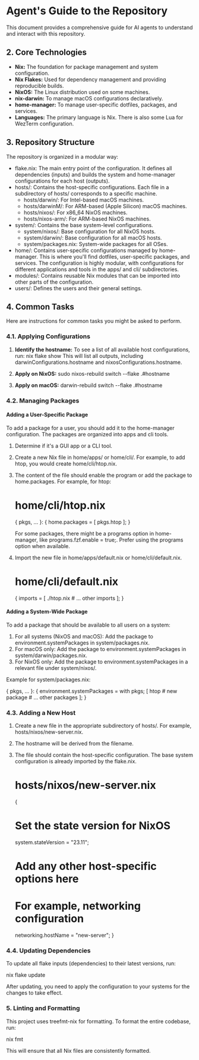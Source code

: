 # Agent's Guide to the Repository

This document provides a comprehensive guide for AI agents to understand and interact with this repository.

## 2. Core Technologies

*   **Nix:** The foundation for package management and system configuration.
*   **Nix Flakes:** Used for dependency management and providing reproducible builds.
*   **NixOS:** The Linux distribution used on some machines.
*   **nix-darwin:** To manage macOS configurations declaratively.
*   **home-manager:** To manage user-specific dotfiles, packages, and services.
*   **Languages:** The primary language is Nix. There is also some Lua for WezTerm configuration.

## 3. Repository Structure

The repository is organized in a modular way:

*   flake.nix: The main entry point of the configuration. It defines all dependencies (inputs) and builds the system and home-manager configurations for each host (outputs).
*   hosts/: Contains the host-specific configurations. Each file in a subdirectory of hosts/ corresponds to a specific machine.
    *   hosts/darwin/: For Intel-based macOS machines.
    *   hosts/darwinM/: For ARM-based (Apple Silicon) macOS machines.
    *   hosts/nixos/: For x86_64 NixOS machines.
    *   hosts/nixos-arm/: For ARM-based NixOS machines.
*   system/: Contains the base system-level configurations.
    *   system/nixos/: Base configuration for all NixOS hosts.
    *   system/darwin/: Base configuration for all macOS hosts.
    *   system/packages.nix: System-wide packages for all OSes.
*   home/: Contains user-specific configurations managed by home-manager. This is where you'll find dotfiles, user-specific packages, and services. The configuration is highly modular, with configurations for different applications and tools in the apps/ and cli/ subdirectories.
*   modules/: Contains reusable Nix modules that can be imported into other parts of the configuration.
*   users/: Defines the users and their general settings.

## 4. Common Tasks

Here are instructions for common tasks you might be asked to perform.

### 4.1. Applying Configurations

1.  **Identify the hostname:** To see a list of all available host configurations, run:
    nix flake show
    This will list all outputs, including darwinConfigurations.hostname and nixosConfigurations.hostname.

2.  **Apply on NixOS:**
    sudo nixos-rebuild switch --flake .#hostname

3.  **Apply on macOS:**
    darwin-rebuild switch --flake .#hostname

### 4.2. Managing Packages

#### Adding a User-Specific Package

To add a package for a user, you should add it to the home-manager configuration. The packages are organized into apps and cli tools.

1.  Determine if it's a GUI app or a CLI tool.
2.  Create a new Nix file in home/apps/ or home/cli/. For example, to add htop, you would create home/cli/htop.nix.
3.  The content of the file should enable the program or add the package to home.packages. For example, for htop:

    # home/cli/htop.nix
    { pkgs, ... }:
    {
      home.packages = [ pkgs.htop ];
    }

    For some packages, there might be a programs option in home-manager, like programs.fzf.enable = true;. Prefer using the programs option when available.
4.  Import the new file in home/apps/default.nix or home/cli/default.nix.

    # home/cli/default.nix
    {
      imports = [
        ./htop.nix
        # ... other imports
      ];
    }

#### Adding a System-Wide Package

To add a package that should be available to all users on a system:

1.  For all systems (NixOS and macOS): Add the package to environment.systemPackages in system/packages.nix.
2.  For macOS only: Add the package to environment.systemPackages in system/darwin/packages.nix.
3.  For NixOS only: Add the package to environment.systemPackages in a relevant file under system/nixos/.

Example for system/packages.nix:

{ pkgs, ... }:
{
  environment.systemPackages = with pkgs; [
    htop # new package
    # ... other packages
  ];
}

### 4.3. Adding a New Host

1.  Create a new file in the appropriate subdirectory of hosts/. For example, hosts/nixos/new-server.nix.
2.  The hostname will be derived from the filename.
3.  The file should contain the host-specific configuration. The base system configuration is already imported by the flake.nix.

    # hosts/nixos/new-server.nix
    {
      # Set the state version for NixOS
      system.stateVersion = "23.11"; 

      # Add any other host-specific options here
      # For example, networking configuration
      networking.hostName = "new-server";
    }

### 4.4. Updating Dependencies

To update all flake inputs (dependencies) to their latest versions, run:

nix flake update

After updating, you need to apply the configuration to your systems for the changes to take effect.

### 5. Linting and Formatting

This project uses treefmt-nix for formatting. To format the entire codebase, run:

nix fmt

This will ensure that all Nix files are consistently formatted.
